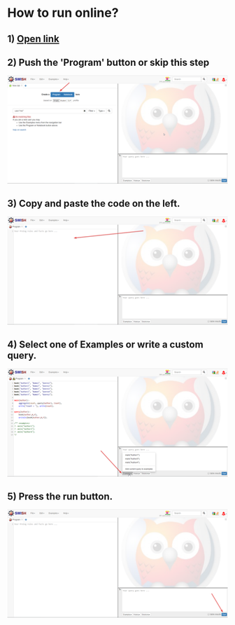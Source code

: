 # How to run online?
## 1) [Open link](https://swish.swi-prolog.org/)
## 2) Push the 'Program' button or skip this step
![IMAGE](images/start-window.png)
## 3) Copy and paste the code on the left.
![IMAGE](images/insert-code.png)
## 4) Select one of Examples or write a custom query.
![IMAGE](images/examples-button.png)
## 5) Press the run button.
![IMAGE](images/run-button.png)